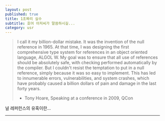 ```yaml
---
layout: post
published: true
title: 1조짜리 실수
subtitle: 호어 아저씨가 말씀하시길...
category: usr
---
```


>  I call it my billion-dollar mistake. It was the invention of the
>  null reference in 1965. At that time, I was designing the first
>  comprehensive type system for references in an object oriented
>  language, ALGOL W. My goal was to ensure that all use of references
>  should be absolutely safe, with checking performed automatically by
>  the compiler. But I couldn't resist the temptation to put in a null
>  reference, simply because it was so easy to implement. This has led
>  to innumerable errors, vulnerabilities, and system crashes, which
>  have probably caused a billion dollars of pain and damage in the
>  last forty years.
>  - Tony Hoare, Speaking at a conference in 2009, QCon

 널 레퍼런스의 유혹이란...

---
